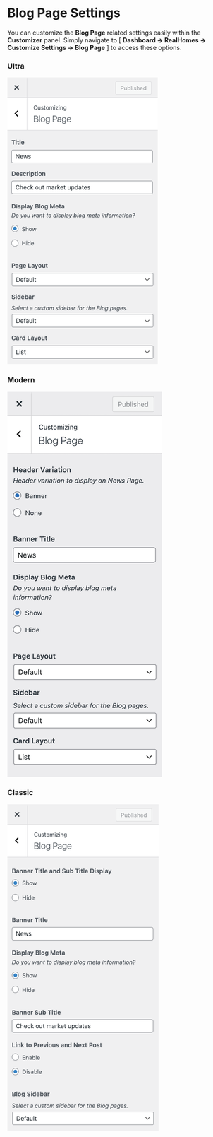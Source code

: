 # Blog Page Settings

You can customize the **Blog Page** related settings easily within the **Customizer** panel. Simply navigate to [ **Dashboard → RealHomes → Customize Settings → Blog Page** ] to access these options.

### **Ultra**

![Header Variation & Meta Settings](images/news-page/blog-page-settings-ultra.png)

### **Modern**

![Header Variation & Meta Settings](images/news-page/blog-page-settings.png)

### **Classic**

![Header Variation & Meta Settings](images/news-page/blog-page-settings-classic.png)